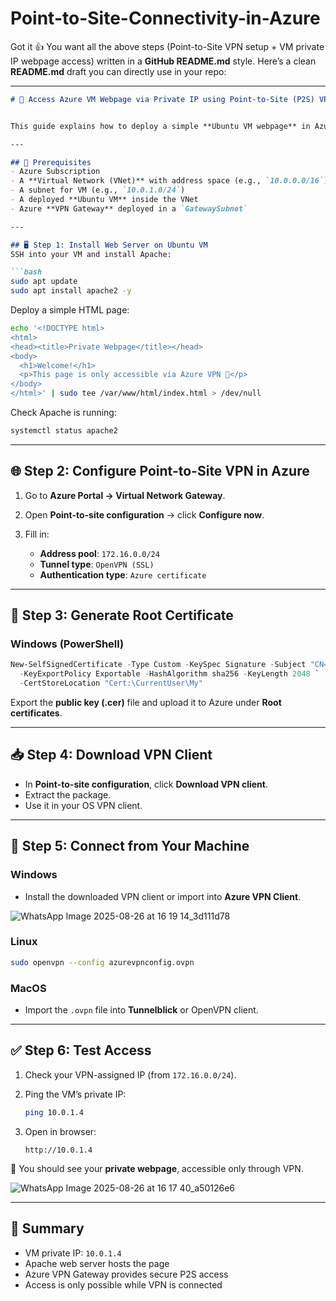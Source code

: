 # Point-to-Site-Connectivity-in-Azure
Got it 👍 You want all the above steps (Point-to-Site VPN setup + VM private IP webpage access) written in a **GitHub README.md** style.
Here’s a clean **README.md** draft you can directly use in your repo:

---

````markdown
# 🚀 Access Azure VM Webpage via Private IP using Point-to-Site (P2S) VPN


This guide explains how to deploy a simple **Ubuntu VM webpage** in Azure and access it securely using **Point-to-Site (P2S) VPN** through an **Azure VPN Gateway**.

---

## 📌 Prerequisites
- Azure Subscription
- A **Virtual Network (VNet)** with address space (e.g., `10.0.0.0/16`)
- A subnet for VM (e.g., `10.0.1.0/24`)
- A deployed **Ubuntu VM** inside the VNet
- Azure **VPN Gateway** deployed in a `GatewaySubnet`

---

## 🖥️ Step 1: Install Web Server on Ubuntu VM
SSH into your VM and install Apache:

```bash
sudo apt update
sudo apt install apache2 -y
````

Deploy a simple HTML page:

```bash
echo '<!DOCTYPE html>
<html>
<head><title>Private Webpage</title></head>
<body>
  <h1>Welcome!</h1>
  <p>This page is only accessible via Azure VPN 🚀</p>
</body>
</html>' | sudo tee /var/www/html/index.html > /dev/null
```

Check Apache is running:

```bash
systemctl status apache2
```

---

## 🌐 Step 2: Configure Point-to-Site VPN in Azure

1. Go to **Azure Portal → Virtual Network Gateway**.
2. Open **Point-to-site configuration** → click **Configure now**.
3. Fill in:

   * **Address pool**: `172.16.0.0/24`
   * **Tunnel type**: `OpenVPN (SSL)`
   * **Authentication type**: `Azure certificate`

---

## 🔑 Step 3: Generate Root Certificate

### Windows (PowerShell)

```powershell
New-SelfSignedCertificate -Type Custom -KeySpec Signature -Subject "CN=AzureVPNRoot" `
  -KeyExportPolicy Exportable -HashAlgorithm sha256 -KeyLength 2048 `
  -CertStoreLocation "Cert:\CurrentUser\My"
```

Export the **public key (.cer)** file and upload it to Azure under **Root certificates**.

---

## 📥 Step 4: Download VPN Client

* In **Point-to-site configuration**, click **Download VPN client**.
* Extract the package.
* Use it in your OS VPN client.

---

## 🔗 Step 5: Connect from Your Machine

### Windows

* Install the downloaded VPN client or import into **Azure VPN Client**.

![WhatsApp Image 2025-08-26 at 16 19 14_3d111d78](https://github.com/user-attachments/assets/0eae57a8-fbd4-424d-ba8b-c96954d984bc)


### Linux

```bash
sudo openvpn --config azurevpnconfig.ovpn
```

### MacOS

* Import the `.ovpn` file into **Tunnelblick** or OpenVPN client.

---

## ✅ Step 6: Test Access

1. Check your VPN-assigned IP (from `172.16.0.0/24`).
2. Ping the VM’s private IP:

   ```bash
   ping 10.0.1.4
   ```
3. Open in browser:

   ```
   http://10.0.1.4
   ```

🎉 You should see your **private webpage**, accessible only through VPN.

![WhatsApp Image 2025-08-26 at 16 17 40_a50126e6](https://github.com/user-attachments/assets/b871dea2-6365-48bb-a54d-a3c77d4d5714)

---

## 📌 Summary

* VM private IP: `10.0.1.4`
* Apache web server hosts the page
* Azure VPN Gateway provides secure P2S access
* Access is only possible while VPN is connected

